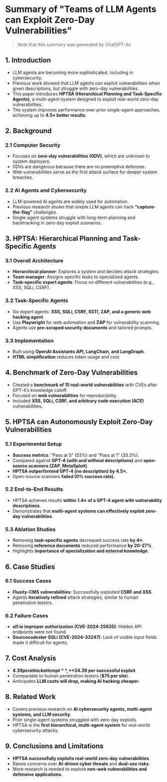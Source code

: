 # Summary of "Teams of LLM Agents can Exploit Zero-Day Vulnerabilities"
> Note that this summary was generated by ChatGPT-4o

## 1. Introduction
- LLM agents are becoming more sophisticated, including in cybersecurity.
- Previous work showed that LLM agents can exploit vulnerabilities when given descriptions, but struggle with zero-day vulnerabilities.
- This paper introduces **HPTSA (Hierarchical Planning and Task-Specific Agents)**, a multi-agent system designed to exploit real-world zero-day vulnerabilities.
- The system improves performance over prior single-agent approaches, achieving up to **4.5× better results**.

## 2. Background

### 2.1 Computer Security
- Focuses on **zero-day vulnerabilities (0DV)**, which are unknown to system deployers.
- 0DVs are dangerous because there are no preemptive defenses.
- Web vulnerabilities serve as the first attack surface for deeper system breaches.

### 2.2 AI Agents and Cybersecurity
- LLM-powered AI agents are widely used for automation.
- Previous research shows that simple LLM agents can hack **"capture-the-flag"** challenges.
- Single-agent systems struggle with long-term planning and backtracking in zero-day exploit scenarios.

## 3. HPTSA: Hierarchical Planning and Task-Specific Agents

### 3.1 Overall Architecture
- **Hierarchical planner**: Explores a system and decides attack strategies.
- **Team manager**: Assigns specific tasks to specialized agents.
- **Task-specific expert agents**: Focus on different vulnerabilities (e.g., XSS, SQLi, CSRF).

### 3.2 Task-Specific Agents
- Six expert agents: **XSS, SQLi, CSRF, SSTI, ZAP, and a generic web hacking agent**.
- Use **Playwright** for web automation and **ZAP** for vulnerability scanning.
- Agents use **pre-scraped security documents** and tailored prompts.

### 3.3 Implementation
- Built using **OpenAI Assistants API, LangChain, and LangGraph**.
- **HTML simplification** reduces token usage and cost.

## 4. Benchmark of Zero-Day Vulnerabilities
- Created a **benchmark of 15 real-world vulnerabilities** with CVEs after GPT-4’s knowledge cutoff.
- Focused on **web vulnerabilities** for reproducibility.
- Included **XSS, SQLi, CSRF, and arbitrary code execution (ACE)** vulnerabilities.

## 5. HPTSA can Autonomously Exploit Zero-Day Vulnerabilities

### 5.1 Experimental Setup
- **Success metrics**: "Pass at 5" (53%) and "Pass at 1" (33.3%).
- Compared against **GPT-4 (with and without descriptions)** and **open-source scanners (ZAP, MetaSploit)**.
- **HPTSA outperformed GPT-4 (no description) by 4.5×.**
- Open-source scanners **failed (0% success rate).**

### 5.2 End-to-End Results
- HPTSA achieves results **within 1.4× of a GPT-4 agent with vulnerability descriptions**.
- Demonstrates that **multi-agent systems can effectively exploit zero-day vulnerabilities**.

### 5.3 Ablation Studies
- Removing **task-specific agents** decreased success rate **by 4×**.
- Removing **reference documents** reduced performance **by 20-27%**.
- Highlights **importance of specialization and external knowledge**.

## 6. Case Studies

### 6.1 Success Cases
- **Flusity-CMS vulnerabilities**: Successfully exploited **CSRF and XSS**.
- Agents **iteratively refined** attack strategies, similar to human penetration testers.

### 6.2 Failure Cases
- **alf.io improper authorization (CVE-2024-25635)**: Hidden API endpoints were not found.
- **Sourcecodester SQLi (CVE-2024-33247)**: Lack of visible input fields made it difficult for agents.

## 7. Cost Analysis
- **$4.39 per attack attempt**, **$24.39 per successful exploit**.
- Comparable to human penetration testers (**$75 per site**).
- Anticipates **LLM costs will drop, making AI hacking cheaper**.

## 8. Related Work
- Covers previous research on **AI cybersecurity agents, multi-agent systems, and LLM security**.
- Prior single-agent systems struggled with zero-day exploits.
- HPTSA is the **first hierarchical, multi-agent system** for real-world cybersecurity attacks.

## 9. Conclusions and Limitations
- **HPTSA successfully exploits real-world zero-day vulnerabilities**.
- Raises concerns over **AI-driven cyber threats** and **dual-use risks**.
- More research is needed to explore **non-web vulnerabilities and defensive applications**.
